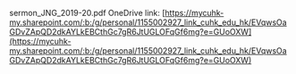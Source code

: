 sermon_JNG_2019-20.pdf OneDrive link: [https://mycuhk-my.sharepoint.com/:b:/g/personal/1155002927_link_cuhk_edu_hk/EVqwsOaGDvZApQD2dkAYLkEBCthGc7gR6JtUGLOFqGf6mg?e=GUoOXW](https://mycuhk-my.sharepoint.com/:b:/g/personal/1155002927_link_cuhk_edu_hk/EVqwsOaGDvZApQD2dkAYLkEBCthGc7gR6JtUGLOFqGf6mg?e=GUoOXW)

